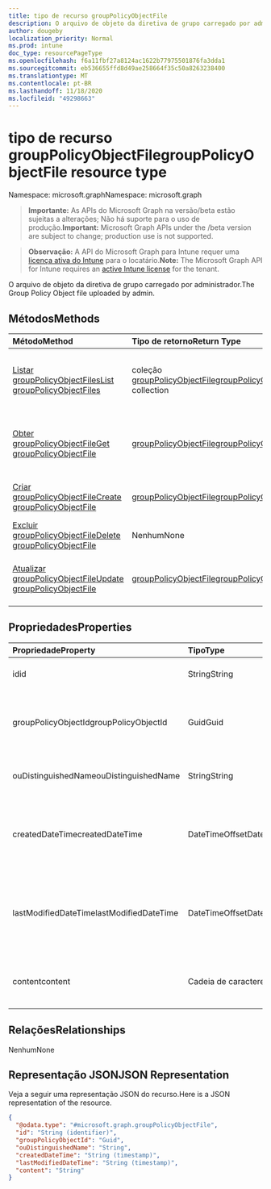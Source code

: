 ```yaml
---
title: tipo de recurso groupPolicyObjectFile
description: O arquivo de objeto da diretiva de grupo carregado por administrador.
author: dougeby
localization_priority: Normal
ms.prod: intune
doc_type: resourcePageType
ms.openlocfilehash: f6a11fbf27a8124ac1622b77975501876fa3dda1
ms.sourcegitcommit: eb536655ffd8d49ae258664f35c50a8263238400
ms.translationtype: MT
ms.contentlocale: pt-BR
ms.lasthandoff: 11/18/2020
ms.locfileid: "49298663"
---
```

# <a name="grouppolicyobjectfile-resource-type"></a><span data-ttu-id="83bb4-103">tipo de recurso groupPolicyObjectFile</span><span class="sxs-lookup"><span data-stu-id="83bb4-103">groupPolicyObjectFile resource type</span></span>

<span data-ttu-id="83bb4-104">Namespace: microsoft.graph</span><span class="sxs-lookup"><span data-stu-id="83bb4-104">Namespace: microsoft.graph</span></span>

> <span data-ttu-id="83bb4-105">**Importante:** As APIs do Microsoft Graph na versão/beta estão sujeitas a alterações; Não há suporte para o uso de produção.</span><span class="sxs-lookup"><span data-stu-id="83bb4-105">**Important:** Microsoft Graph APIs under the /beta version are subject to change; production use is not supported.</span></span>

> <span data-ttu-id="83bb4-106">**Observação:** A API do Microsoft Graph para Intune requer uma [licença ativa do Intune](https://go.microsoft.com/fwlink/?linkid=839381) para o locatário.</span><span class="sxs-lookup"><span data-stu-id="83bb4-106">**Note:** The Microsoft Graph API for Intune requires an [active Intune license](https://go.microsoft.com/fwlink/?linkid=839381) for the tenant.</span></span>

<span data-ttu-id="83bb4-107">O arquivo de objeto da diretiva de grupo carregado por administrador.</span><span class="sxs-lookup"><span data-stu-id="83bb4-107">The Group Policy Object file uploaded by admin.</span></span>

## <a name="methods"></a><span data-ttu-id="83bb4-108">Métodos</span><span class="sxs-lookup"><span data-stu-id="83bb4-108">Methods</span></span>
|<span data-ttu-id="83bb4-109">Método</span><span class="sxs-lookup"><span data-stu-id="83bb4-109">Method</span></span>|<span data-ttu-id="83bb4-110">Tipo de retorno</span><span class="sxs-lookup"><span data-stu-id="83bb4-110">Return Type</span></span>|<span data-ttu-id="83bb4-111">Descrição</span><span class="sxs-lookup"><span data-stu-id="83bb4-111">Description</span></span>|
|:---|:---|:---|
|[<span data-ttu-id="83bb4-112">Listar groupPolicyObjectFiles</span><span class="sxs-lookup"><span data-stu-id="83bb4-112">List groupPolicyObjectFiles</span></span>](../api/intune-gpanalyticsservice-grouppolicyobjectfile-list.md)|<span data-ttu-id="83bb4-113">coleção [groupPolicyObjectFile](../resources/intune-gpanalyticsservice-grouppolicyobjectfile.md)</span><span class="sxs-lookup"><span data-stu-id="83bb4-113">[groupPolicyObjectFile](../resources/intune-gpanalyticsservice-grouppolicyobjectfile.md) collection</span></span>|<span data-ttu-id="83bb4-114">Listar Propriedades e relações dos objetos [groupPolicyObjectFile](../resources/intune-gpanalyticsservice-grouppolicyobjectfile.md) .</span><span class="sxs-lookup"><span data-stu-id="83bb4-114">List properties and relationships of the [groupPolicyObjectFile](../resources/intune-gpanalyticsservice-grouppolicyobjectfile.md) objects.</span></span>|
|[<span data-ttu-id="83bb4-115">Obter groupPolicyObjectFile</span><span class="sxs-lookup"><span data-stu-id="83bb4-115">Get groupPolicyObjectFile</span></span>](../api/intune-gpanalyticsservice-grouppolicyobjectfile-get.md)|[<span data-ttu-id="83bb4-116">groupPolicyObjectFile</span><span class="sxs-lookup"><span data-stu-id="83bb4-116">groupPolicyObjectFile</span></span>](../resources/intune-gpanalyticsservice-grouppolicyobjectfile.md)|<span data-ttu-id="83bb4-117">Leia as propriedades e as relações do objeto [groupPolicyObjectFile](../resources/intune-gpanalyticsservice-grouppolicyobjectfile.md) .</span><span class="sxs-lookup"><span data-stu-id="83bb4-117">Read properties and relationships of the [groupPolicyObjectFile](../resources/intune-gpanalyticsservice-grouppolicyobjectfile.md) object.</span></span>|
|[<span data-ttu-id="83bb4-118">Criar groupPolicyObjectFile</span><span class="sxs-lookup"><span data-stu-id="83bb4-118">Create groupPolicyObjectFile</span></span>](../api/intune-gpanalyticsservice-grouppolicyobjectfile-create.md)|[<span data-ttu-id="83bb4-119">groupPolicyObjectFile</span><span class="sxs-lookup"><span data-stu-id="83bb4-119">groupPolicyObjectFile</span></span>](../resources/intune-gpanalyticsservice-grouppolicyobjectfile.md)|<span data-ttu-id="83bb4-120">Criar um novo objeto [groupPolicyObjectFile](../resources/intune-gpanalyticsservice-grouppolicyobjectfile.md) .</span><span class="sxs-lookup"><span data-stu-id="83bb4-120">Create a new [groupPolicyObjectFile](../resources/intune-gpanalyticsservice-grouppolicyobjectfile.md) object.</span></span>|
|[<span data-ttu-id="83bb4-121">Excluir groupPolicyObjectFile</span><span class="sxs-lookup"><span data-stu-id="83bb4-121">Delete groupPolicyObjectFile</span></span>](../api/intune-gpanalyticsservice-grouppolicyobjectfile-delete.md)|<span data-ttu-id="83bb4-122">Nenhum</span><span class="sxs-lookup"><span data-stu-id="83bb4-122">None</span></span>|<span data-ttu-id="83bb4-123">Exclui [groupPolicyObjectFile](../resources/intune-gpanalyticsservice-grouppolicyobjectfile.md).</span><span class="sxs-lookup"><span data-stu-id="83bb4-123">Deletes a [groupPolicyObjectFile](../resources/intune-gpanalyticsservice-grouppolicyobjectfile.md).</span></span>|
|[<span data-ttu-id="83bb4-124">Atualizar groupPolicyObjectFile</span><span class="sxs-lookup"><span data-stu-id="83bb4-124">Update groupPolicyObjectFile</span></span>](../api/intune-gpanalyticsservice-grouppolicyobjectfile-update.md)|[<span data-ttu-id="83bb4-125">groupPolicyObjectFile</span><span class="sxs-lookup"><span data-stu-id="83bb4-125">groupPolicyObjectFile</span></span>](../resources/intune-gpanalyticsservice-grouppolicyobjectfile.md)|<span data-ttu-id="83bb4-126">Atualiza as propriedades de um objeto [groupPolicyObjectFile](../resources/intune-gpanalyticsservice-grouppolicyobjectfile.md) .</span><span class="sxs-lookup"><span data-stu-id="83bb4-126">Update the properties of a [groupPolicyObjectFile](../resources/intune-gpanalyticsservice-grouppolicyobjectfile.md) object.</span></span>|

## <a name="properties"></a><span data-ttu-id="83bb4-127">Propriedades</span><span class="sxs-lookup"><span data-stu-id="83bb4-127">Properties</span></span>
|<span data-ttu-id="83bb4-128">Propriedade</span><span class="sxs-lookup"><span data-stu-id="83bb4-128">Property</span></span>|<span data-ttu-id="83bb4-129">Tipo</span><span class="sxs-lookup"><span data-stu-id="83bb4-129">Type</span></span>|<span data-ttu-id="83bb4-130">Descrição</span><span class="sxs-lookup"><span data-stu-id="83bb4-130">Description</span></span>|
|:---|:---|:---|
|<span data-ttu-id="83bb4-131">id</span><span class="sxs-lookup"><span data-stu-id="83bb4-131">id</span></span>|<span data-ttu-id="83bb4-132">String</span><span class="sxs-lookup"><span data-stu-id="83bb4-132">String</span></span>|<span data-ttu-id="83bb4-133">Ainda não documentado</span><span class="sxs-lookup"><span data-stu-id="83bb4-133">Not yet documented</span></span>|
|<span data-ttu-id="83bb4-134">groupPolicyObjectId</span><span class="sxs-lookup"><span data-stu-id="83bb4-134">groupPolicyObjectId</span></span>|<span data-ttu-id="83bb4-135">Guid</span><span class="sxs-lookup"><span data-stu-id="83bb4-135">Guid</span></span>|<span data-ttu-id="83bb4-136">O GUID do objeto da política de grupo do conteúdo XML do GPO</span><span class="sxs-lookup"><span data-stu-id="83bb4-136">The Group Policy Object GUID from GPO Xml content</span></span>|
|<span data-ttu-id="83bb4-137">ouDistinguishedName</span><span class="sxs-lookup"><span data-stu-id="83bb4-137">ouDistinguishedName</span></span>|<span data-ttu-id="83bb4-138">String</span><span class="sxs-lookup"><span data-stu-id="83bb4-138">String</span></span>|<span data-ttu-id="83bb4-139">O nome diferenciado da OU.</span><span class="sxs-lookup"><span data-stu-id="83bb4-139">The distinguished name of the OU.</span></span>|
|<span data-ttu-id="83bb4-140">createdDateTime</span><span class="sxs-lookup"><span data-stu-id="83bb4-140">createdDateTime</span></span>|<span data-ttu-id="83bb4-141">DateTimeOffset</span><span class="sxs-lookup"><span data-stu-id="83bb4-141">DateTimeOffset</span></span>|<span data-ttu-id="83bb4-142">A data e a hora em que o GroupPolicy foi carregado pela primeira vez.</span><span class="sxs-lookup"><span data-stu-id="83bb4-142">The date and time at which the GroupPolicy was first uploaded.</span></span>|
|<span data-ttu-id="83bb4-143">lastModifiedDateTime</span><span class="sxs-lookup"><span data-stu-id="83bb4-143">lastModifiedDateTime</span></span>|<span data-ttu-id="83bb4-144">DateTimeOffset</span><span class="sxs-lookup"><span data-stu-id="83bb4-144">DateTimeOffset</span></span>|<span data-ttu-id="83bb4-145">A data e a hora em que o GroupPolicyObjectFile foi modificado pela última vez.</span><span class="sxs-lookup"><span data-stu-id="83bb4-145">The date and time at which the GroupPolicyObjectFile was last modified.</span></span>|
|<span data-ttu-id="83bb4-146">content</span><span class="sxs-lookup"><span data-stu-id="83bb4-146">content</span></span>|<span data-ttu-id="83bb4-147">Cadeia de caracteres</span><span class="sxs-lookup"><span data-stu-id="83bb4-147">String</span></span>|<span data-ttu-id="83bb4-148">O conteúdo do arquivo do objeto de diretiva de grupo.</span><span class="sxs-lookup"><span data-stu-id="83bb4-148">The Group Policy Object file content.</span></span>|

## <a name="relationships"></a><span data-ttu-id="83bb4-149">Relações</span><span class="sxs-lookup"><span data-stu-id="83bb4-149">Relationships</span></span>
<span data-ttu-id="83bb4-150">Nenhum</span><span class="sxs-lookup"><span data-stu-id="83bb4-150">None</span></span>

## <a name="json-representation"></a><span data-ttu-id="83bb4-151">Representação JSON</span><span class="sxs-lookup"><span data-stu-id="83bb4-151">JSON Representation</span></span>
<span data-ttu-id="83bb4-152">Veja a seguir uma representação JSON do recurso.</span><span class="sxs-lookup"><span data-stu-id="83bb4-152">Here is a JSON representation of the resource.</span></span>
<!-- {
  "blockType": "resource",
  "keyProperty": "id",
  "@odata.type": "microsoft.graph.groupPolicyObjectFile"
}
-->
``` json
{
  "@odata.type": "#microsoft.graph.groupPolicyObjectFile",
  "id": "String (identifier)",
  "groupPolicyObjectId": "Guid",
  "ouDistinguishedName": "String",
  "createdDateTime": "String (timestamp)",
  "lastModifiedDateTime": "String (timestamp)",
  "content": "String"
}
```




